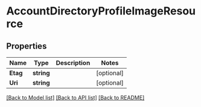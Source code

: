 # AccountDirectoryProfileImageResource

## Properties

Name | Type | Description | Notes
------------ | ------------- | ------------- | -------------
**Etag** | **string** |  | [optional] 
**Uri** | **string** |  | [optional] 

[[Back to Model list]](../README.md#documentation-for-models) [[Back to API list]](../README.md#documentation-for-api-endpoints) [[Back to README]](../README.md)


